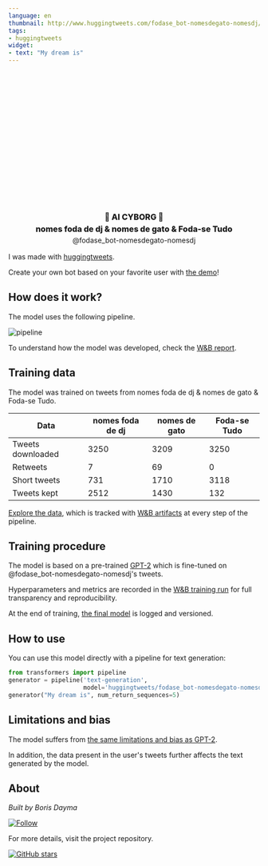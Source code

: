 ```yaml
---
language: en
thumbnail: http://www.huggingtweets.com/fodase_bot-nomesdegato-nomesdj/1639503647273/predictions.png
tags:
- huggingtweets
widget:
- text: "My dream is"
---
```


<div class="inline-flex flex-col" style="line-height: 1.5;">
    <div class="flex">
        <div
			style="display:inherit; margin-left: 4px; margin-right: 4px; width: 92px; height:92px; border-radius: 50%; background-size: cover; background-image: url(&#39;https://pbs.twimg.com/profile_images/1175884636624510976/KtBI_1GE_400x400.jpg&#39;)">
        </div>
        <div
            style="display:inherit; margin-left: 4px; margin-right: 4px; width: 92px; height:92px; border-radius: 50%; background-size: cover; background-image: url(&#39;https://pbs.twimg.com/profile_images/1245550936807874560/j_zCtKSJ_400x400.jpg&#39;)">
        </div>
        <div
            style="display:inherit; margin-left: 4px; margin-right: 4px; width: 92px; height:92px; border-radius: 50%; background-size: cover; background-image: url(&#39;https://pbs.twimg.com/profile_images/1175469370975367169/tn1O7RHW_400x400.jpg&#39;)">
        </div>
    </div>
    <div style="text-align: center; margin-top: 3px; font-size: 16px; font-weight: 800">🤖 AI CYBORG 🤖</div>
    <div style="text-align: center; font-size: 16px; font-weight: 800">nomes foda de dj & nomes de gato & Foda-se Tudo</div>
    <div style="text-align: center; font-size: 14px;">@fodase_bot-nomesdegato-nomesdj</div>
</div>

I was made with [huggingtweets](https://github.com/borisdayma/huggingtweets).

Create your own bot based on your favorite user with [the demo](https://colab.research.google.com/github/borisdayma/huggingtweets/blob/master/huggingtweets-demo.ipynb)!

## How does it work?

The model uses the following pipeline.

![pipeline](https://github.com/borisdayma/huggingtweets/blob/master/img/pipeline.png?raw=true)

To understand how the model was developed, check the [W&B report](https://wandb.ai/wandb/huggingtweets/reports/HuggingTweets-Train-a-Model-to-Generate-Tweets--VmlldzoxMTY5MjI).

## Training data

The model was trained on tweets from nomes foda de dj & nomes de gato & Foda-se Tudo.

| Data | nomes foda de dj | nomes de gato | Foda-se Tudo |
| --- | --- | --- | --- |
| Tweets downloaded | 3250 | 3209 | 3250 |
| Retweets | 7 | 69 | 0 |
| Short tweets | 731 | 1710 | 3118 |
| Tweets kept | 2512 | 1430 | 132 |

[Explore the data](https://wandb.ai/wandb/huggingtweets/runs/2z3mswab/artifacts), which is tracked with [W&B artifacts](https://docs.wandb.com/artifacts) at every step of the pipeline.

## Training procedure

The model is based on a pre-trained [GPT-2](https://huggingface.co/gpt2) which is fine-tuned on @fodase_bot-nomesdegato-nomesdj's tweets.

Hyperparameters and metrics are recorded in the [W&B training run](https://wandb.ai/wandb/huggingtweets/runs/25vut5iu) for full transparency and reproducibility.

At the end of training, [the final model](https://wandb.ai/wandb/huggingtweets/runs/25vut5iu/artifacts) is logged and versioned.

## How to use

You can use this model directly with a pipeline for text generation:

```python
from transformers import pipeline
generator = pipeline('text-generation',
                     model='huggingtweets/fodase_bot-nomesdegato-nomesdj')
generator("My dream is", num_return_sequences=5)
```

## Limitations and bias

The model suffers from [the same limitations and bias as GPT-2](https://huggingface.co/gpt2#limitations-and-bias).

In addition, the data present in the user's tweets further affects the text generated by the model.

## About

*Built by Boris Dayma*

[![Follow](https://img.shields.io/twitter/follow/borisdayma?style=social)](https://twitter.com/intent/follow?screen_name=borisdayma)

For more details, visit the project repository.

[![GitHub stars](https://img.shields.io/github/stars/borisdayma/huggingtweets?style=social)](https://github.com/borisdayma/huggingtweets)
